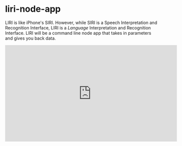 # liri-node-app
LIRI is like iPhone's SIRI. However, while SIRI is a Speech Interpretation and Recognition Interface, LIRI is a _Language_ Interpretation and Recognition Interface. LIRI will be a command line node app that takes in parameters and gives you back data.
<iframe width="560" height="315" src="https://www.youtube.com/embed/EeC7lJjZ3O4" frameborder="0" allow="accelerometer; autoplay; encrypted-media; gyroscope; picture-in-picture" allowfullscreen></iframe>

